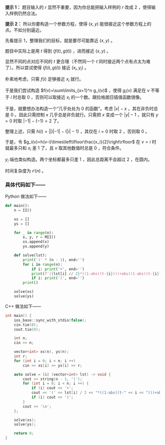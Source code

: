 **提示 1：** 题目输入的 $r$ 显然不重要，因为你总能把输入样例的 $r$ 改成 $2$ ，使得输入样例仍然合法。

**提示 2：** 所以你要构造一个参数方程，使得 $(x,y)$ 能很接近这个参数方程上的点。不如分别逼近。

先看提示 1，整理我们的目标，就是要尽可能靠近 $(x,y)$ 。

题目中实际上是用 $t$ 得到 $(f(t),g(t))$ ，进而接近 $(x,y)$ 。

显然不同的点对应不同的 $t$ 更合理（不然同一个 $t$ 同时接近两个点有点太为难了）。所以尝试使得 $(f(i),g(i))$ 接近 $(x_i,y_i)$ 。

朴素地考虑，只需 $f(i)$ 足够接近 $x_i$ 就行。

于是我们尝试构造 $f(v)=\sum\limits_{x=1}^n g_i(v)$ ，使得 $g_i(v)$ 满足在 $v$ 不等于 $i$ 时总取 $0$ ，否则可以取接近 $x_i$ 的一个数。跟拉格朗日插值函数很像。

于是，就要想办法构造一个“几乎处处为 $0$ 的函数”。考虑 $|x|-x$ ，其在非负时总是 $0$ 。因此只需控制 $x$ 几乎总是非负就行。只需把 $x$ 变成一个 $|y|-1$ ，就只有 $y=0$ 时取 $|-1|-(-1)=2$ 了。

整理上述，只需 $h(i)=||i|-1|-(|i|-1)$ ，其仅在 $i=0$ 时取 $2$ ，否则取 $0$ 。

于是，令 $g_i(v)=h(v-i)\times\left\lfloor\frac{x_i}{2}\right\rfloor$ 在 $v=i$ 时就最多只和 $x_i$ 差 $1$ 了，且 $v$ 取其他数值时总是 $0$ ，符合条件。

$y_i$ 端也类似构造。两个坐标都最多只差 $1$ ，因此总距离不会超过 $2$ ，在圆内。

时间复杂度为 $\mathcal{O}(n)$ 。

### 具体代码如下——

Python 做法如下——

```Python []
def main():
    n = II()

    xs = []
    ys = []

    for _ in range(n):
        x, y, r = MII()
        xs.append(x)
        ys.append(y)

    def solve(lst):
        print('(' * (n - 1), end='')
        for i in range(n):
            if i: print('+', end='')
            print(f'({lst[i] // 2}*((1-abs((t-{i})))+abs((1-abs((t-{i}))))))', end='')
            if i: print(')', end='')
        print()

    solve(xs)
    solve(ys)
```

C++ 做法如下——

```cpp []
int main() {
    ios_base::sync_with_stdio(false);
    cin.tie(0);
    cout.tie(0);

    int n;
    cin >> n;

    vector<int> xs(n), ys(n);
    int r;
    for (int i = 0; i < n; i ++)
        cin >> xs[i] >> ys[i] >> r;

    auto solve = [&] (vector<int> lst) -> void {
        cout << string(n - 1, '(');
        for (int i = 0; i < n; i ++) {
            if (i) cout << '+';
            cout << '(' << lst[i] / 2 << "*((1-abs((t-" << i << ")))+abs((1-abs((t-" << i << "))))))";
            if (i) cout << ')';
        }
        cout << '\n';
    };

    solve(xs);
    solve(ys);

    return 0;
}
```
